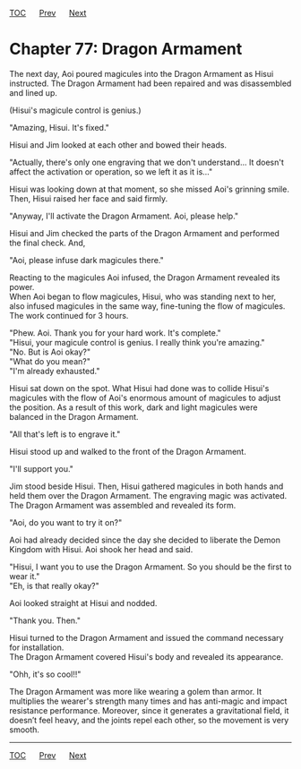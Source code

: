 [TOC](../readme.md)&nbsp;&nbsp;&nbsp;&nbsp;&nbsp;&nbsp;[Prev](section_0009.md)&nbsp;&nbsp;&nbsp;&nbsp;&nbsp;&nbsp;[Next](section_0011.md)



# Chapter 77: Dragon Armament

The next day, Aoi poured magicules into the Dragon Armament as Hisui
instructed. The Dragon Armament had been repaired and was disassembled
and lined up.  
  
(Hisui's magicule control is genius.)  
  
"Amazing, Hisui. It's fixed."  
  
Hisui and Jim looked at each other and bowed their heads.  
  
"Actually, there's only one engraving that we don't understand... It
doesn't affect the activation or operation, so we left it as it is..."  
  
Hisui was looking down at that moment, so she missed Aoi's grinning
smile. Then, Hisui raised her face and said firmly.  
  
"Anyway, I'll activate the Dragon Armament. Aoi, please help."  
  
Hisui and Jim checked the parts of the Dragon Armament and performed the
final check. And,  
  
"Aoi, please infuse dark magicules there."  
  
Reacting to the magicules Aoi infused, the Dragon Armament revealed its
power.  
When Aoi began to flow magicules, Hisui, who was standing next to her,
also infused magicules in the same way, fine-tuning the flow of
magicules. The work continued for 3 hours.  
  
"Phew. Aoi. Thank you for your hard work. It's complete."  
"Hisui, your magicule control is genius. I really think you're
amazing."  
"No. But is Aoi okay?"  
"What do you mean?"  
"I'm already exhausted."  
  
Hisui sat down on the spot. What Hisui had done was to collide Hisui's
magicules with the flow of Aoi's enormous amount of magicules to adjust
the position. As a result of this work, dark and light magicules were
balanced in the Dragon Armament.  
  
"All that's left is to engrave it."  
  
Hisui stood up and walked to the front of the Dragon Armament.  
  
"I'll support you."  
  
Jim stood beside Hisui. Then, Hisui gathered magicules in both hands and
held them over the Dragon Armament. The engraving magic was activated.
The Dragon Armament was assembled and revealed its form.  
  
"Aoi, do you want to try it on?"  
  
Aoi had already decided since the day she decided to liberate the Demon
Kingdom with Hisui. Aoi shook her head and said.  
  
"Hisui, I want you to use the Dragon Armament. So you should be the
first to wear it."  
"Eh, is that really okay?"  
  
Aoi looked straight at Hisui and nodded.  
  
"Thank you. Then."  
  
Hisui turned to the Dragon Armament and issued the command necessary for
installation.  
The Dragon Armament covered Hisui's body and revealed its appearance.  
  
"Ohh, it's so cool!!"  
  
The Dragon Armament was more like wearing a golem than armor. It
multiplies the wearer's strength many times and has anti-magic and
impact resistance performance. Moreover, since it generates a
gravitational field, it doesn’t feel heavy, and the joints repel each
other, so the movement is very smooth.  
  
  
  


---
[TOC](../readme.md)&nbsp;&nbsp;&nbsp;&nbsp;&nbsp;&nbsp;[Prev](section_0009.md)&nbsp;&nbsp;&nbsp;&nbsp;&nbsp;&nbsp;[Next](section_0011.md)

